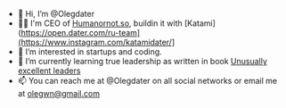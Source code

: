 - 👋 Hi, I’m @Olegdater
- 👨‍💻 I'm CEO of [Humanornot.so](https://Humanornot.so/), buildin it with [Katami](https://open.dater.com/ru-team](https://www.instagram.com/katamidater/]
- 👀 I’m interested in startups and coding.
- 🌱 I’m currently learning true leadership as written in book [Unusually excellent leaders](https://www.amazon.com/Unusually-Excellent-Necessary-Required-Leadership-ebook/dp/B004IK9XMY/ref=sr_1_1?crid=160RF0PJL3OIK&keywords=unusually+excellent&qid=1672048790&sprefix=unusually+excell%2Caps%2C251&sr=8-1)
- 📫 You can reach me at @Olegdater on all social networks or email me at olegwn@gmail.com

